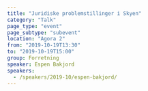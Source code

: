```yaml
---
title: "Juridiske problemstillinger i Skyen"
category: "Talk"
page_type: "event"
page_subtype: "subevent"
location: "Agora 2"
from: "2019-10-19T13:30"
to: "2019-10-19T15:00"
group: Forretning
speaker: Espen Bakjord
speakers:
  - /speakers/2019-10/espen-bakjord/
---
```


